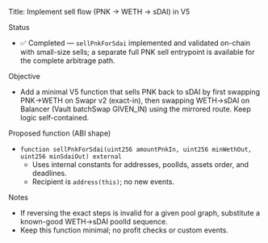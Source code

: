 Title: Implement sell flow (PNK → WETH → sDAI) in V5

Status
- ✅ Completed — `sellPnkForSdai` implemented and validated on-chain with small-size sells; a separate full PNK sell entrypoint is available for the complete arbitrage path.

Objective
- Add a minimal V5 function that sells PNK back to sDAI by first swapping PNK→WETH on Swapr v2 (exact-in), then swapping WETH→sDAI on Balancer (Vault batchSwap GIVEN_IN) using the mirrored route. Keep logic self-contained.

Proposed function (ABI shape)
- `function sellPnkForSdai(uint256 amountPnkIn, uint256 minWethOut, uint256 minSdaiOut) external`
  - Uses internal constants for addresses, poolIds, assets order, and deadlines.
  - Recipient is `address(this)`; no new events.

Notes
- If reversing the exact steps is invalid for a given pool graph, substitute a known-good WETH→sDAI poolId sequence.
- Keep this function minimal; no profit checks or custom events.
